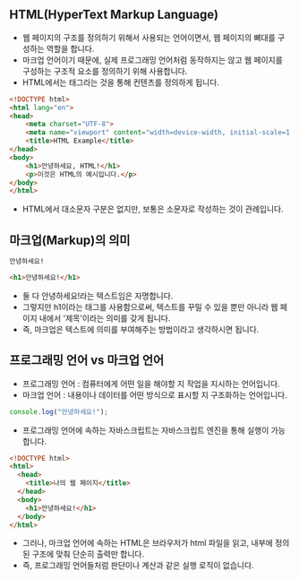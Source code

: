 HTML(HyperText Markup Language)
-----------------------------------------
- 웹 페이지의 구조를 정의하기 위해서 사용되는 언어이면서, 웹 페이지의 뼈대를 구성하는 역할을 합니다.
- 마크업 언어이기 때문에, 실제 프로그래밍 언어처럼 동작하지는 않고 웹 페이지를 구성하는 구조적 요소를 정의하기 위해 사용합니다.
- HTML에서는 태그라는 것을 통해 컨텐츠를 정의하게 됩니다.

```html
<!DOCTYPE html>
<html lang="en">
<head>
    <meta charset="UTF-8">
    <meta name="viewport" content="width=device-width, initial-scale=1.0">
    <title>HTML Example</title>
</head>
<body>
    <h1>안녕하세요, HTML!</h1>
    <p>이것은 HTML의 예시입니다.</p>
</body>
</html>
```

- HTML에서 대소문자 구분은 없지만, 보통은 소문자로 작성하는 것이 관례입니다.

마크업(Markup)의 의미
---------------------------------------------
```html
안녕하세요!

<h1>안녕하세요!</h1>
```

- 둘 다 안녕하세요!라는 텍스트임은 자명합니다.
- 그렇지만 h1이라는 태그를 사용함으로써, 텍스트를 꾸밀 수 있을 뿐만 아니라 웹 페이지 내에서 '제목'이라는 의미를 갖게 됩니다.
- 즉, 마크업은 텍스트에 의미를 부여해주는 방법이라고 생각하시면 됩니다.

프로그래밍 언어 vs 마크업 언어
-------------------------------------------------
- 프로그래밍 언어 : 컴퓨터에게 어떤 일을 해야할 지 작업을 지시하는 언어입니다.
- 마크업 언어 : 내용이나 데이터를 어떤 방식으로 표시할 지 구조화하는 언어입니다.

```javascript
console.log("안녕하세요!"); 
```
- 프로그래밍 언어에 속하는 자바스크립트는 자바스크립트 엔진을 통해 실행이 가능합니다.

```html
<!DOCTYPE html>
<html>
  <head>
    <title>나의 웹 페이지</title>
  </head>
  <body>
    <h1>안녕하세요!</h1>
  </body>
</html>
```
- 그러나, 마크업 언어에 속하는 HTML은 브라우저가 html 파일을 읽고, 내부에 정의된 구조에 맞춰 단순히 출력만 합니다.
- 즉, 프로그래밍 언어들처럼 판단이나 계산과 같은 실행 로직이 없습니다.
